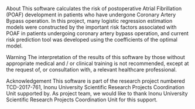 ﻿About
This software calculates the risk of postoperative Atrial Fibrillation (POAF) development in patients who have undergone Coronary Artery Bypass operation. In this project, many logistic regression estimation models were constructed by the important risk factors associated with POAF in patients undergoing coronary artery bypass operation, and current risk prediction tool was developed using the coefficients of the optimal model.

Warning
The interpretation of the results of this software by those without appropriate medical and / or clinical training is not recommended, except at the request of, or consultation with, a relevant healthcare professional.

Acknowledgement
This software is part of the research project numbered TCD-2017-761, Inonu University Scientific Research Projects Coordination Unit supported by. As project team, we would like to thank Inonu University Scientific Research Projects Coordination Unit for this support.